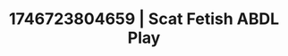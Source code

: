 ---
categories:
- Wet lips
- Artistic control
- AI-generated
- Bedroom eyes
- Romantic kink
- Wet skin
- ASMR
- Cosplay
image: /assets/images/1746723804659.jpg
layout: post
seo:
  description: Featured content with sensual ABDL Play, Scat Fetish. HD images available.
  keywords: ABDL Play, Scat Fetish
  og_image: /assets/images/1746723804659.jpg
  schema_type: VisualArtwork
tags:
- ABDL Play
- Scat Fetish
- '#1746723804659'
title: 1746723804659 | Scat Fetish ABDL Play
---